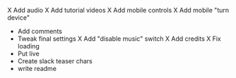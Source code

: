 
X Add audio
X Add tutorial videos
X Add mobile controls
X Add mobile "turn device"
- Add comments
- Tweak final settings
X Add "disable music" switch
X Add credits
X Fix loading
- Put live
- Create slack teaser chars
- write readme
